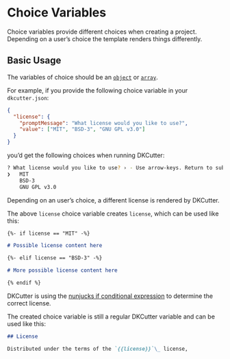 # Choice Variables

Choice variables provide different choices when creating a project. Depending on a user’s choice the template renders things differently.

## Basic Usage

The variables of choice should be an [`object`](./user-config.md#object) or [`array`](./user-config.md#array).

For example, if you provide the following choice variable in your `dkcutter.json`:

```json
{
  "license": {
    "promptMessage": "What license would you like to use?",
    "value": ["MIT", "BSD-3", "GNU GPL v3.0"]
  }
}
```

you’d get the following choices when running DKCutter:

```bash
? What license would you like to use? › - Use arrow-keys. Return to submit.
❯   MIT
    BSD-3
    GNU GPL v3.0
```

Depending on an user’s choice, a different license is rendered by DKCutter.

The above `license` choice variable creates `license`, which can be used like this:

```md
{%- if license == "MIT" -%}

# Possible license content here

{%- elif license == "BSD-3" -%}

# More possible license content here

{% endif %}
```

DKCutter is using the [nunjucks if conditional expression](https://mozilla.github.io/nunjucks/templating.html#if) to determine the correct license.

The created choice variable is still a regular DKCutter variable and can be used like this:

```md
## License

Distributed under the terms of the `{{license}}`\_ license,
```
